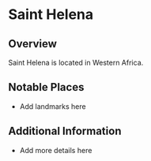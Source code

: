 # Saint Helena
## Overview
Saint Helena is located in Western Africa.

## Notable Places
- Add landmarks here

## Additional Information
- Add more details here
